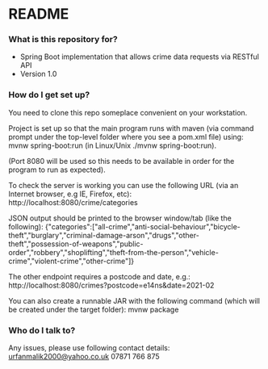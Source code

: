 # README #

### What is this repository for? ###

* Spring Boot implementation that allows crime data requests via RESTful API
* Version 1.0


### How do I get set up? ###

You need to clone this repo someplace convenient on your workstation.

Project is set up so that the main program runs with maven (via command prompt under the top-level folder where you see a pom.xml file) using: 
mvnw spring-boot:run
(in Linux/Unix ./mvnw spring-boot:run).

(Port 8080 will be used so this needs to be available in order for the program to run as expected).

To check the server is working you can use the following URL (via an Internet browser, e.g IE, Firefox, etc):
http://localhost:8080/crime/categories

JSON output should be printed to the browser window/tab (like the following):
{"categories":["all-crime","anti-social-behaviour","bicycle-theft","burglary","criminal-damage-arson","drugs","other-theft","possession-of-weapons","public-order","robbery","shoplifting","theft-from-the-person","vehicle-crime","violent-crime","other-crime"]}


The other endpoint requires a postcode and date, e.g.:
http://localhost:8080/crimes?postcode=e14ns&date=2021-02 


You can also create a runnable JAR with the following command (which will be created under the target folder): 
mvnw package


### Who do I talk to? ###

Any issues, please use following contact details:
urfanmalik2000@yahoo.co.uk
07871 766 875
